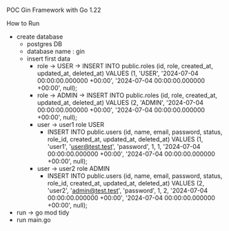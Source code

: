 POC Gin Framework with Go 1.22

How to Run 
- create database
  - postgres DB
  - database name : gin
  - insert first data
    - role -> USER -> INSERT INTO public.roles (id, role, created_at, updated_at, deleted_at) VALUES (1, 'USER', '2024-07-04 00:00:00.000000 +00:00', '2024-07-04 00:00:00.000000 +00:00', null);
    - role -> ADMIN -> INSERT INTO public.roles (id, role, created_at, updated_at, deleted_at) VALUES (2, 'ADMIN', '2024-07-04 00:00:00.000000 +00:00', '2024-07-04 00:00:00.000000 +00:00', null);
    - user -> user1 role USER
      - INSERT INTO public.users (id, name, email, password, status, role_id, created_at, updated_at, deleted_at)
        VALUES (1, 'user1', 'user@test.test', 'password', 1, 1, '2024-07-04 00:00:00.000000 +00:00', '2024-07-04 00:00:00.000000 +00:00', null);
    - user -> user2 role ADMIN
      - INSERT INTO public.users (id, name, email, password, status, role_id, created_at, updated_at, deleted_at)
        VALUES (2, 'user2', 'admin@test.test', 'password', 1, 2, '2024-07-04 00:00:00.000000 +00:00', '2024-07-04 00:00:00.000000 +00:00', null);
- run -> go mod tidy
- run main.go
